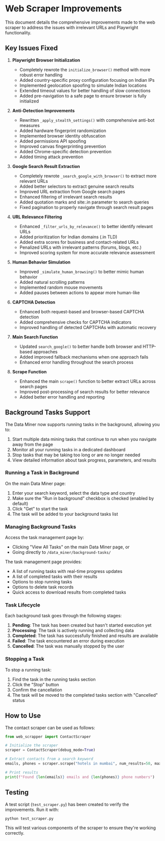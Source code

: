 # Web Scraper Improvements

This document details the comprehensive improvements made to the web scraper to address the issues with irrelevant URLs and Playwright functionality.

## Key Issues Fixed

1. **Playwright Browser Initialization**
   - Completely rewrote the `initialize_browser()` method with more robust error handling
   - Added country-specific proxy configuration focusing on Indian IPs
   - Implemented geolocation spoofing to simulate Indian locations
   - Extended timeout values for better handling of slow connections
   - Added pre-navigation to a safe page to ensure browser is fully initialized

2. **Anti-Detection Improvements**
   - Rewritten `_apply_stealth_settings()` with comprehensive anti-bot measures
   - Added hardware fingerprint randomization
   - Implemented browser identity obfuscation
   - Added permissions API spoofing
   - Improved canvas fingerprinting prevention
   - Added Chrome-specific detection prevention
   - Added timing attack prevention

3. **Google Search Result Extraction**
   - Completely rewrote `_search_google_with_browser()` to extract more relevant URLs
   - Added better selectors to extract genuine search results
   - Improved URL extraction from Google search pages
   - Enhanced filtering of irrelevant search results
   - Added quotation marks and site:.in parameter to search queries
   - Fixed pagination to properly navigate through search result pages

4. **URL Relevance Filtering**
   - Enhanced `_filter_urls_by_relevance()` to better identify relevant URLs
   - Added prioritization for Indian domains (.in TLD)
   - Added extra scores for business and contact-related URLs
   - Penalized URLs with irrelevant patterns (forums, blogs, etc.)
   - Improved scoring system for more accurate relevance assessment

5. **Human Behavior Simulation**
   - Improved `_simulate_human_browsing()` to better mimic human behavior
   - Added natural scrolling patterns
   - Implemented random mouse movements
   - Added pauses between actions to appear more human-like

6. **CAPTCHA Detection**
   - Enhanced both request-based and browser-based CAPTCHA detection
   - Added comprehensive checks for CAPTCHA indicators
   - Improved handling of detected CAPTCHAs with automatic recovery

7. **Main Search Function**
   - Updated `search_google()` to better handle both browser and HTTP-based approaches
   - Added improved fallback mechanisms when one approach fails
   - Enhanced error handling throughout the search process

8. **Scrape Function**
   - Enhanced the main `scrape()` function to better extract URLs across search pages
   - Improved post-processing of search results for better relevance
   - Added better error handling and reporting

## Background Tasks Support

The Data Miner now supports running tasks in the background, allowing you to:

1. Start multiple data mining tasks that continue to run when you navigate away from the page
2. Monitor all your running tasks in a dedicated dashboard
3. Stop tasks that may be taking too long or are no longer needed
4. View detailed information about task progress, parameters, and results

### Running a Task in Background

On the main Data Miner page:

1. Enter your search keyword, select the data type and country
2. Make sure the "Run in background" checkbox is checked (enabled by default)
3. Click "Get" to start the task
4. The task will be added to your background tasks list

### Managing Background Tasks

Access the task management page by:
- Clicking "View All Tasks" on the main Data Miner page, or
- Going directly to `/data_miner/background-tasks/`

The task management page provides:

- A list of running tasks with real-time progress updates
- A list of completed tasks with their results
- Options to stop running tasks
- Options to delete task records
- Quick access to download results from completed tasks

### Task Lifecycle

Each background task goes through the following stages:

1. **Pending**: The task has been created but hasn't started execution yet
2. **Processing**: The task is actively running and collecting data
3. **Completed**: The task has successfully finished and results are available
4. **Failed**: The task encountered an error during execution
5. **Cancelled**: The task was manually stopped by the user

### Stopping a Task

To stop a running task:

1. Find the task in the running tasks section
2. Click the "Stop" button
3. Confirm the cancellation
4. The task will be moved to the completed tasks section with "Cancelled" status

## How to Use

The contact scraper can be used as follows:

```python
from web_scrapper import ContactScraper

# Initialize the scraper
scraper = ContactScraper(debug_mode=True)

# Extract contacts from a search keyword
emails, phones = scraper.scrape("hotels in mumbai", num_results=50, max_runtime_minutes=15)

# Print results
print(f"Found {len(emails)} emails and {len(phones)} phone numbers")
```

## Testing

A test script (`test_scraper.py`) has been created to verify the improvements. Run it with:

```
python test_scraper.py
```

This will test various components of the scraper to ensure they're working correctly. 